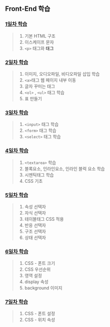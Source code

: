 ## Front-End 학습

### [1일차 학습](https://github.com/LegdayDev/Frontend-Study/blob/master/resources/md/day01.md)
> 1. 기본 HTML 구조
> 2. 이스케이프 문자
> 3. `<p>` 태그와 <a>태그

### [2일차 학습](https://github.com/LegdayDev/Frontend-Study/blob/master/resources/md/day02.md)
> 1. 이미지, 오디오파일, 비디오파일 삽입 학습
> 2. `<a>`태그 웹 페이지 내부 이동
> 3. 글자 꾸미는 태그
> 4. `<ol>` , `<ul>` 태그 학습
> 5. 표 만들기

### [3일차 학습](https://github.com/LegdayDev/Frontend-Study/blob/master/resources/md/day03.md)
> 1. `<input>` 태그 학습
> 2. `<form>` 태그 학습
> 3. `<select>` 태그 학습

### [4일차 학습](https://github.com/LegdayDev/Frontend-Study/blob/master/resources/md/day04.md)
> 1. `<textarea>` 학습
> 2. 블록요소, 인라인요소, 인라인 블럭 요소 학습
> 3. 시멘틱태그 학습
> 4. CSS 기초

### [5일차 학습](https://github.com/LegdayDev/Frontend-Study/blob/master/resources/md/day05.md)
> 1. 속성 선택자
> 2. 자식 선택자
> 3. 테이블태그 CSS 적용
> 4. 반응 선택자
> 5. 구조 선택자
> 6. 상태 선택자

### [6일차 학습](https://github.com/LegdayDev/Frontend-Study/blob/master/resources/md/day06.md)
> 1. CSS - 폰트 크기
> 2. CSS 우선순위
> 3. 영역 설정
> 4. display 속성
> 5. background 이미지

### [7일차 학습](https://github.com/LegdayDev/Frontend-Study/blob/master/resources/md/day07.md)
> 1. CSS - 폰트 설정
> 2. CSS - 위치 속성